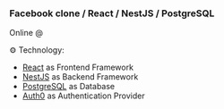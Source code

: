 ### Facebook clone / React / NestJS / PostgreSQL

Online @

⚙️ Technology:

- [React](https://reactjs.org/) as Frontend Framework
- [NestJS](https://nestjs.com/) as Backend Framework
- [PostgreSQL](https://www.postgresql.org/) as Database
- [Auth0](https://auth0.com/) as Authentication Provider


